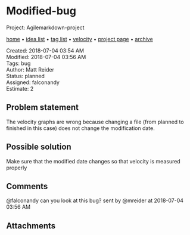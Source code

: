 # Modified-bug

Project: Agilemarkdown-project

[home](../index.md) • [idea list](../ideas.md) • [tag list](../tags.md) • [velocity](../velocity.md) • [project page](../agilemarkdown-project.md) • [archive](archive.md)

Created: 2018-07-04 03:54 AM  
Modified: 2018-07-04 03:56 AM  
Tags: bug  
Author: Matt Reider  
Status: planned  
Assigned: falconandy  
Estimate: 2  

## Problem statement

The velocity graphs are wrong because changing a file (from planned to finished in this case) does not change the modification date.

## Possible solution

Make sure that the modified date changes so that velocity is measured properly

## Comments

@falconandy can you look at this bug?
sent by @mreider at 2018-07-04 03:56 AM

## Attachments

